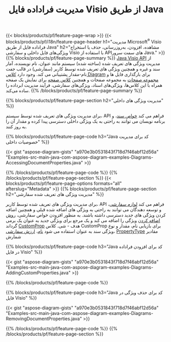 ﻿---
title: مدیریت فراداده فایل Visio از طریق Java
url: /fa/java/metadata/
description: مشاهده، افزودن، ویرایش، حذف یا استخراج فراداده Visio فایل تنها با چند خط کد Java
---
{{< blocks/products/pf/feature-page-wrap >}}
{{< blocks/products/pf/i18n/feature-page-header h1="مدیریت Microsoft<sup>&reg;</sup> Visio فراداده فایل از طریق Java" h2="مشاهده، افزودن، به‌روزرسانی، حذف یا استخراج ویژگی‌های فایل داخلی و سفارشی Visio با استفاده از APIهای سمت سرور Java." >}}
{{% blocks/products/pf/feature-page-summary %}}
[Java Visio API](/diagram/java/) از مدیریت ویژگی های تعریف شده (ساخته شده) سیستم مانند عنوان، نام نویسنده، آمار سند و غیره و همچنین ویژگی های تعریف شده توسط کاربر (سفارشی) در قالب جفت نام-مقدار پشتیبانی می کند. وجود دارد [کلاس Diagram](https://apireference.aspose.com/diagram/java/com.aspose.diagram/diagram) برای بارگذاری فایل ها و [مجموعه صفحات](https://apireference.aspose.com/diagram/java/com.aspose.diagram/pagecollection) به مجموعه صفحات و همچنین [کلاس صفحه](https://apireference.aspose.com/diagram/java/com.aspose.diagram/page) برای نمایش یک صفحه همراه با این کلاس‌ها، ویژگی‌های اسناد، ویژگی‌های سفارشی، فرآیند مدیریت ابرداده را ساده می‌کند. 
{{% /blocks/products/pf/feature-page-summary %}}

{{% blocks/products/pf/feature-page-section h2="مدیریت ویژگی های داخلی" %}}

برای مدیریت ویژگی های تعریف شده توسط سیستم، API فراهم می کند [خواص سند](https://apireference.aspose.com/diagram/java/com.aspose.diagram/documentproperties)، و برنامه نویسان می توانند به راحتی به یک ویژگی داخلی دسترسی پیدا کرده و مقدار آن را به روز کنند. 

{{% blocks/products/pf/feature-page-code h3="Java کد برای مدیریت خصوصیات داخلی" %}}

{{< gist "aspose-diagram-gists" "a970e3b0531843f718d7f46abf12d56a" "Examples-src-main-java-com-aspose-diagram-examples-Diagrams-AccessingDocumentProperties.java" >}}

{{% /blocks/products/pf/feature-page-code %}}
{{% /blocks/products/pf/feature-page-section %}}
{{< blocks/products/pf/feature-page-options formats="all" afterslug="Metadata" >}}
{{% blocks/products/pf/feature-page-section h2="مدیریت ویژگی های تعریف شده سفارشی" %}}

برای مدیریت ویژگی های تعریف شده توسط کاربر، API فراهم می کند [لوازم سفارشی](https://apireference.aspose.com/diagram/java/com.aspose.diagram/documentproperties#CustomProps)، و توسعه دهندگان می توانند به راحتی به ویژگی های اضافه شده قبلی و همچنین اضافه کردن ویژگی های جدید دسترسی داشته باشند. به منظور افزودن خواص سفارشی، [روش اضافه کردن](https://apireference.aspose.com/diagram/java/com.aspose.diagram/custompropcollection#add(com.aspose.diagram.CustomProp)) ویژگی را اضافه می کند و یک مرجع برای ویژگی جدید به عنوان یک برمی گرداند [CustomProp](https://apireference.aspose.com/diagram/java/com.aspose.diagram/customprop) هدف - شی. کلاس CustomProp برای بازیابی نام، مقدار و نوع ویژگی سند به عنوان استفاده می شود [نام](https://apireference.aspose.com/diagram/java/com.aspose.diagram/customprop#Name)، [ارزش سفارشی](https://apireference.aspose.com/diagram/java/com.aspose.diagram/customprop#CustomValue)، [PropertyType](https://apireference.aspose.com/diagram/java/com.aspose.diagram/customprop#PropType) مقادیر شمارش 
 
{{% blocks/products/pf/feature-page-code h3="Java کد برای افزودن فراداده در فایل Visio" %}}

{{< gist "aspose-diagram-gists" "a970e3b0531843f718d7f46abf12d56a" "Examples-src-main-java-com-aspose-diagram-examples-Diagrams-AddingCustomProperties.java" >}}

{{% /blocks/products/pf/feature-page-code %}}


{{% blocks/products/pf/feature-page-code h3="Java کد برای حذف ویژگی در فایل Visio" %}}

{{< gist "aspose-diagram-gists" "a970e3b0531843f718d7f46abf12d56a" "Examples-src-main-java-com-aspose-diagram-examples-Diagrams-RemovingDocumentProperties.java" >}}

{{% /blocks/products/pf/feature-page-code %}}
{{% /blocks/products/pf/feature-page-section %}}
